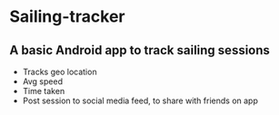 # Sailing-tracker
## A basic Android app to track sailing sessions
- Tracks geo location 
- Avg speed
- Time taken 
- Post session to social media feed, to share with friends on app
